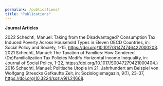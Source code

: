 ```yaml
---
permalink: /publications/
title: "Publications"
---
```


**Journal Articles**

2022 Schechtl, Manuel: Taking from the Disadvantaged? Consumption Tax Induced Poverty Across Household Types in Eleven OECD Countries, in: Social Policy and Society, 1-15, https://doi.org/10.1017/S1474746422000203.
2021 Schechtl, Manuel: The Taxation of Families: How Gendered (De)Familialization Tax Policies Modify Horizontal Income Inequality, in: Journal of Social Policy, 1-22, https://doi.org/10.1017/S0047279421000404.}
2016 Schechtl, Manuel: Politische Utopie im 21. Jahrhundert am Beispiel von Wolfgang Streecks Gefkaufte Zeit, in: Soziologiemagazin, 9(1), 23-37, https://doi.org/10.3224/soz.v9i1.24668.
